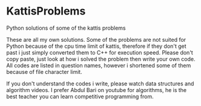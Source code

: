 # KattisProblems
Python solutions of some of the kattis problems

These are all my own solutions. Some of the problems are not suited for Python because of the cpu time limit of kattis, therefore if they don't get past i just simply converted them to C++ for execution speed.
Please don't copy paste, just look at how i solved the problem then write your own code. All codes are listed in question names, however i shortened some of them because of file character limit.


If you don't understand the codes i write, please watch data structures and algorithm videos. I prefer Abdul Bari on youtube for algorithms, he is the best teacher you can learn competitive programming from.
